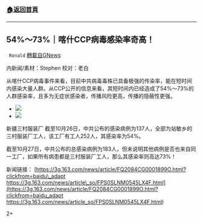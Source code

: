 ###  [:house:返回首頁](https://github.com/ourhimalayas/txt)
---

## 54%～73%｜喀什CCP病毒感染率奇高！
` Ronald` [轉載自GNews](https://gnews.org/zh-hans/492947/)

内新闻/素材：Stephen 校对：老白

从喀什CCP病毒事件来看，目前中共病毒毒株已具备极强的传染率，能在短时间内感染大量人群。从CCP公开的信息来看，其短时间内已经造成了54%～73%的人群感染率，且多为无症状感染者，传播风险更高，传播的隐蔽性更强。

- ![]()![](https://gnews-media-offload.s3.amazonaws.com/wp-content/uploads/2020/10/28082030/11111.jpg)
- ![]()![](https://gnews-media-offload.s3.amazonaws.com/wp-content/uploads/2020/10/28082035/22222.jpg)

新疆三村服装厂
截至10月26日，中共公布的感染病例为137人，全部为站敏乡的三村服装厂工人，该工厂有工人252人，其感染率为54%。

截至10月27日，中共公布的总感染病例为183人，但未说明其他病例是否也来自同一工厂，如果所有病患都是三村服装厂工人，那么其感染率则高达73%！

新闻链接：
[https://3g.163.com/news/article/FQ2084CG0001899O.html?clickfrom=baidu\_adapt
https://3g.163.com/news/article\_so/FPS0SLNM0545LX4F.html](https://3g.163.com/news/article/FQ2084CG0001899O.html?clickfrom=baidu_adapt
https://3g.163.com/news/article_so/FPS0SLNM0545LX4F.html)

2+
